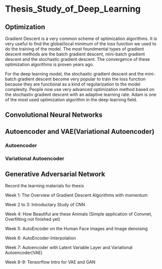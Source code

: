 # Thesis_Study_of_Deep_Learning

## Optimization

Gradient Descent is a very common scheme of optimization algorithms. It is very useful to find the global/local minimum of the loss function we used to do the training of the model. The most foundmental types of gradient descent methods are the batch gradient descent, mini-batch gradient descent and the stochastic gradient descent. The convergence of these optimization algorithms is proven years ago.

For the deep learning model, the stochastic gradient descent and the mini-batch gradient descent become very popular to train the loss function because they are functional as a kind of regularization to the model complexity. People now use very advanced optimization method based on the stochastiv gradient descent with an adaptive learning rate. Adam is one of the most used optimization algorithm in the deep learning field.

## Convolutional Neural Networks

## Autoencoder and VAE(Variational Autoencoder)

### Autoencoder

### Variational Autoencoder

## Generative Adversarial Network

Record the learning materials for thesis

Week 1: The Overview of Gradient Descent Algorithms with momentum

Week 2 to 3: Introductary Study of CNN

Week 4: How Beautiful are these Animals (Simple application of Convnet, Overfitting not finished yet)

Week 5: AutoEncoder on the Human Face images and Image denoising

Week 6: AutoEncoder-Interpolation

Week 7: Autoencoder with Latent Variable Layer and Variational Autoencoder(VAE)

Week 8-9: Tensorflow Intro for VAE and GAN
